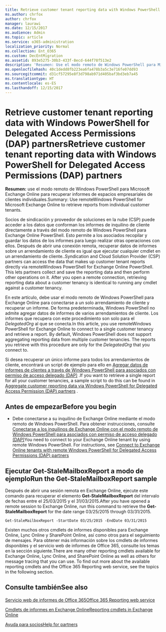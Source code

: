 ```yaml
---
title: Retrieve customer tenant reporting data with Windows PowerShell for Delegated Access Permissions (DAP) partners
ms.author: chrfox
author: chrfox
manager: laurawi
ms.date: 12/15/2017
ms.audience: Admin
ms.topic: article
ms.service: o365-administration
localization_priority: Normal
ms.collection: Ent_O365
ms.custom: DecEntMigration
ms.assetid: 893e5275-30b3-433f-8ecd-644f78f513e2
description: 'Resumen: Use el modo remoto de Windows PowerShell para Microsoft Exchange Online para recuperar informes de inquilinos de cliente individuales.'
ms.openlocfilehash: 40c1dedd8fb223ea6fa478b3a5c3e716fe07dd93
ms.sourcegitcommit: d31cf57295e8f3d798ab971d405baf3bd3eb7a45
ms.translationtype: HT
ms.contentlocale: es-ES
ms.lasthandoff: 12/15/2017
---
```

# <a name="retrieve-customer-tenant-reporting-data-with-windows-powershell-for-delegated-access-permissions-dap-partners"></a><span data-ttu-id="38fb0-103">Retrieve customer tenant reporting data with Windows PowerShell for Delegated Access Permissions (DAP) partners</span><span class="sxs-lookup"><span data-stu-id="38fb0-103">Retrieve customer tenant reporting data with Windows PowerShell for Delegated Access Permissions (DAP) partners</span></span>

 <span data-ttu-id="38fb0-104">**Resumen:** use el modo remoto de Windows PowerShell para Microsoft Exchange Online para recuperar informes de espacios empresariales de clientes individuales.</span><span class="sxs-lookup"><span data-stu-id="38fb0-104">Summary: Use remoteWindows PowerShell for Microsoft Exchange Online to retrieve reports from individual customer tenants.</span></span>
  
<span data-ttu-id="38fb0-p101">Socios de sindicación y proveedor de soluciones en la nube (CSP) puede acceder a los datos que conforman los informes de inquilino de cliente directamente a través del modo remoto de Windows PowerShell para Exchange Online PowerShell. Esto permite a los asociados recopilar y guardar los datos de los informes para luego realizar otras operaciones con ellos. Después de abrir una conexión remota, recuperar datos de informes sobre un arrendamiento de cliente es igual que ejecutar cualquier cmdlet en un arrendamiento de cliente..</span><span class="sxs-lookup"><span data-stu-id="38fb0-p101">Syndication and Cloud Solution Provider (CSP) partners can access the data that makes up customer tenant reports directly via remoteWindows PowerShell for Exchange Online PowerShell. This lets partners collect and save the reporting data and then perform other operations on it. After you open a remote connection, retrieving reporting data about a customer tenancy is identical to running any cmdlet against a customer tenancy.</span></span>
  
<span data-ttu-id="38fb0-p102">En este artículo, debe usar el modo remoto de Windows PowerShell para Exchange Online para conectarse a un solo arrendamiento de cliente y recuperar un informe. De forma predeterminada, Windows PowerShell no admite agregar datos de informes de varios arrendamientos de cliente. Los informes que recupera con este procedimiento son solo para el  _DelegatedOrg_ al que se conecta.</span><span class="sxs-lookup"><span data-stu-id="38fb0-p102">In this article, you use remoteWindows PowerShell for Exchange Online to connect to a single customer tenancy and retrieve a report. By default, Windows PowerShell does not support aggregating reporting data from multiple customer tenancies. The reports you retrieve with this procedure are only for the  _DelegatedOrg_ that you connect to.</span></span>
  
<span data-ttu-id="38fb0-111">Si desea recuperar un único informe para todos los arrendamientos de cliente, encontrará un script de ejemplo para ello en [Agregar datos de informes de clientes a través de Windows PowerShell para asociados con permiso de acceso delegado (DAP)](aggregate-customer-reporting-data-via-windows-powershell-for-delegated-access-pe.md) .</span><span class="sxs-lookup"><span data-stu-id="38fb0-111">If you want to retrieve a single report for all your customer tenancies, a sample script to do this can be found in [Aggregate customer reporting data via Windows PowerShell for Delegated Access Permission (DAP) partners](aggregate-customer-reporting-data-via-windows-powershell-for-delegated-access-pe.md) .</span></span>
  
## <a name="before-you-begin"></a><span data-ttu-id="38fb0-112">Antes de empezar</span><span class="sxs-lookup"><span data-stu-id="38fb0-112">Before you begin</span></span>

- <span data-ttu-id="38fb0-p103">Debe conectarse a su inquilino de Exchange Online mediante el modo remoto de Windows PowerShell. Para obtener instrucciones, consulte [Conectarse a los inquilinos de Exchange Online con el modo remoto de Windows PowerShell para asociados con permiso de acceso delegado (DAP)](connect-to-exchange-online-tenants-with-remote-windows-powershell-for-delegated.md)</span><span class="sxs-lookup"><span data-stu-id="38fb0-p103">You need to connect to your Exchange Online tenant by using remote Windows PowerShell. For instructions, see [Connect to Exchange Online tenants with remote Windows PowerShell for Delegated Access Permissions (DAP) partners](connect-to-exchange-online-tenants-with-remote-windows-powershell-for-delegated.md)</span></span>
    
## <a name="run-the-get-stalemailboxreport-sample"></a><span data-ttu-id="38fb0-115">Ejecutar Get-StaleMailboxReport a modo de ejemplo</span><span class="sxs-lookup"><span data-stu-id="38fb0-115">Run the Get-StaleMailboxReport sample</span></span>

<span data-ttu-id="38fb0-116">Después de abrir una sesión remota en Exchange Online, ejecute este comando para recuperar el elemento **Get-StaleMailboxReport** del intervalo de fechas entre el 25/03/2015 y el 31/03/2015.</span><span class="sxs-lookup"><span data-stu-id="38fb0-116">After you have opened a remote session to Exchange Online, run this command to retrieve the **Get-StaleMailboxReport** for the date range 03/25/2015 through 03/31/2015.</span></span>
  
```
Get-StaleMailboxReport -StartDate 03/25/2015 -EndDate 03/31/2015
```

<span data-ttu-id="38fb0-p104">Existen muchos otros cmdlets de informes disponibles para Exchange Online, Lync Online y SharePoint Online, así como otros para el seguimiento de mensajes. Para obtener más información sobre los cmdlets de informes disponibles y el servicio web de informes de Office 365, consulte los temas en la sección siguiente.</span><span class="sxs-lookup"><span data-stu-id="38fb0-p104">There are many other reporting cmdlets available for Exchange Online, Lync Online, and SharePoint Online as well as others for message tracing that you can use. To find out more about the available reporting cmdlets and the Office 365 Reporting web service, see the topics in the following section.</span></span>
  
## <a name="see-also"></a><span data-ttu-id="38fb0-119">Consulte también</span><span class="sxs-lookup"><span data-stu-id="38fb0-119">See also</span></span>

#### 

[<span data-ttu-id="38fb0-120">Servicio web de informes de Office 365</span><span class="sxs-lookup"><span data-stu-id="38fb0-120">Office 365 Reporting web service</span></span>](https://go.microsoft.com/fwlink/p/?LinkId=532777)
  
[<span data-ttu-id="38fb0-121">Cmdlets de informes en Exchange Online</span><span class="sxs-lookup"><span data-stu-id="38fb0-121">Reporting cmdlets in Exchange Online</span></span>](https://go.microsoft.com/fwlink/p/?LinkId=526430)
  
[<span data-ttu-id="38fb0-122">Ayuda para socios</span><span class="sxs-lookup"><span data-stu-id="38fb0-122">Help for partners</span></span>](https://go.microsoft.com/fwlink/p/?LinkID=533477)

